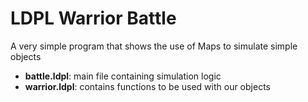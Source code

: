 # LDPL Warrior Battle

A very simple program that shows the use of Maps to simulate simple objects
* **battle.ldpl**: main file containing simulation logic
* **warrior.ldpl**: contains functions to be used with our objects
